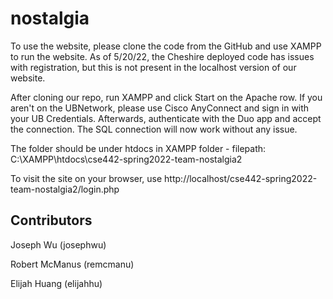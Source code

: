 # nostalgia

To use the website, please clone the code from the GitHub and use XAMPP to run the website. As of 5/20/22, the Cheshire deployed code has issues with registration, but this is not present in the localhost version of our website.

After cloning our repo, run XAMPP and click Start on the Apache row. If you aren't on the UBNetwork, please use Cisco AnyConnect and sign in with your UB Credentials. Afterwards, authenticate with the Duo app and accept the connection. The SQL connection will now work without any issue.

The folder should be under htdocs in XAMPP folder - filepath: C:\XAMPP\htdocs\cse442-spring2022-team-nostalgia2

To visit the site on your browser, use http://localhost/cse442-spring2022-team-nostalgia2/login.php

## Contributors

Joseph Wu (josephwu)

Robert McManus (remcmanu)

Elijah Huang  (elijahhu)
